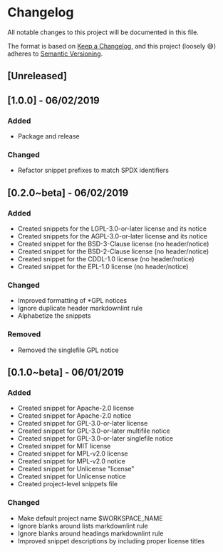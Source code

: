 # Changelog

All notable changes to this project will be documented in this file.

The format is based on [Keep a Changelog](https://keepachangelog.com/en/1.0.0/),
and this project (loosely 😅) adheres to [Semantic Versioning](https://semver.org/spec/v2.0.0.html).

## [Unreleased]

## [1.0.0] - 06/02/2019
### Added
- Package and release
### Changed
- Refactor snippet prefixes to match SPDX identifiers

## [0.2.0~beta] - 06/02/2019
### Added
- Created snippets for the LGPL-3.0-or-later license and its notice
- Created snippets for the AGPL-3.0-or-later license and its notice
- Created snippet for the BSD-3-Clause license (no header/notice)
- Created snippet for the BSD-2-Clause license (no header/notice)
- Created snippet for the CDDL-1.0 license (no header/notice)
- Created snippet for the EPL-1.0 license (no header/notice)
### Changed
- Improved formatting of *GPL notices
- Ignore duplicate header markdownlint rule
- Alphabetize the snippets
### Removed
- Removed the singlefile GPL notice

## [0.1.0~beta] - 06/01/2019
### Added
- Created snippet for Apache-2.0 license
- Created snippet for Apache-2.0 notice
- Created snippet for GPL-3.0-or-later license
- Created snippet for GPL-3.0-or-later multifile notice
- Created snippet for GPL-3.0-or-later singlefile notice
- Created snippet for MIT license
- Created snippet for MPL-v2.0 license
- Created snippet for MPL-v2.0 notice
- Created snippet for Unlicense "license"
- Created snippet for Unlicense notice
- Created project-level snippets file
### Changed
- Make default project name $WORKSPACE_NAME
- Ignore blanks around lists markdownlint rule
- Ignore blanks around headings markdownlint rule
- Improved snippet descriptions by including proper license titles
